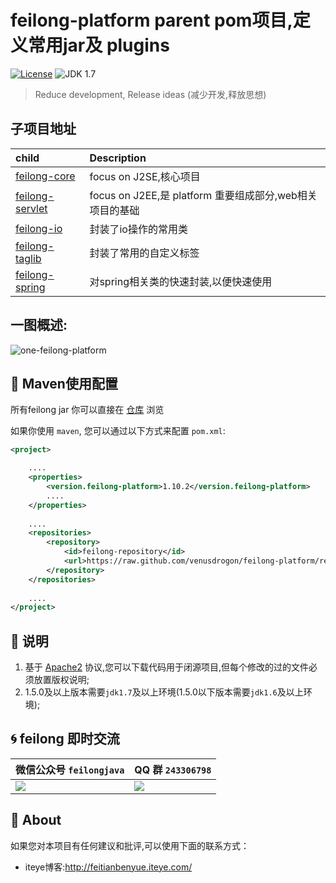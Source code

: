 feilong-platform parent pom项目,定义常用jar及 plugins
================

[![License](http://img.shields.io/:license-apache-blue.svg)](http://www.apache.org/licenses/LICENSE-2.0.html)
![JDK 1.7](https://img.shields.io/badge/JDK-1.7-green.svg "JDK 1.7")

> Reduce development, Release ideas (减少开发,释放思想)

## 子项目地址

child 				| Description 									
:---- 				| :---------									
[feilong-core](https://github.com/venusdrogon/feilong-core)  		| focus on J2SE,核心项目		
[feilong-servlet](https://github.com/venusdrogon/feilong-servlet)	| focus on J2EE,是 platform 重要组成部分,web相关项目的基础	
[feilong-io](https://github.com/venusdrogon/feilong-io)				| 封装了io操作的常用类		
[feilong-taglib](https://github.com/venusdrogon/feilong-taglib)		| 封装了常用的自定义标签		
[feilong-spring](https://github.com/venusdrogon/feilong-spring)		| 对spring相关类的快速封装,以便快速使用		

## 一图概述:

![one-feilong-platform](http://venusdrogon.github.io/feilong-platform/mysource/one-feilong-platform.png) 

## :dragon: Maven使用配置

所有feilong jar 你可以直接在 [仓库](https://github.com/venusdrogon/feilong-platform/tree/repository/com/feilong/platform "仓库") 浏览 

如果你使用 `maven`, 您可以通过以下方式来配置 `pom.xml`:

```XML
<project>

	....
	<properties>
		<version.feilong-platform>1.10.2</version.feilong-platform>
		....
	</properties>
	
	....
	<repositories>
		<repository>
			<id>feilong-repository</id>
			<url>https://raw.github.com/venusdrogon/feilong-platform/repository</url>
		</repository>
	</repositories>
	
	....
</project>
```

## :memo: 说明

1. 基于 [Apache2](https://www.apache.org/licenses/LICENSE-2.0) 协议,您可以下载代码用于闭源项目,但每个修改的过的文件必须放置版权说明;
1. 1.5.0及以上版本需要`jdk1.7`及以上环境(1.5.0以下版本需要`jdk1.6`及以上环境);

## :cyclone: feilong 即时交流

微信公众号 `feilongjava`							|QQ 群 `243306798`
:---- 										|:---------
 ![](http://i.imgur.com/hM83Xv9.jpg)		|![](http://i.imgur.com/cIfglCa.png)

## :panda_face: About

如果您对本项目有任何建议和批评,可以使用下面的联系方式：

* iteye博客:http://feitianbenyue.iteye.com/